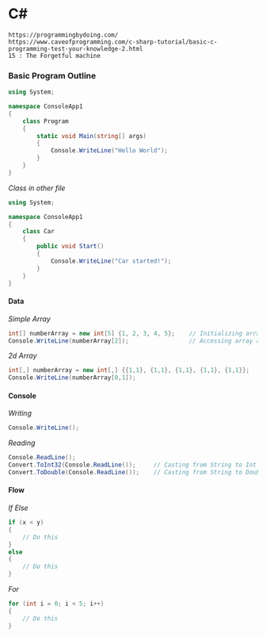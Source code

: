 # C#

```
https://programmingbydoing.com/
https://www.caveofprogramming.com/c-sharp-tutorial/basic-c-programming-test-your-knowledge-2.html
15 : The Forgetful machine
```

### Basic Program Outline

```c#
using System;

namespace ConsoleApp1
{
    class Program
    {
        static void Main(string[] args)
        {
            Console.WriteLine("Hello World");
        }
    }
}
```

*Class in other file*
```c#
using System;

namespace ConsoleApp1
{
    class Car
    {
        public void Start()
        {
            Console.WriteLine("Car started!");
        }
    }
}
```


#### Data

*Simple Array*
```c#
int[] numberArray = new int[5] {1, 2, 3, 4, 5};    // Initializing array
Console.WriteLine(numberArray[2]);                 // Accessing array at given index
```

*2d Array*
```c#
int[,] numberArray = new int[,] {{1,1}, {1,1}, {1,1}, {1,1}, {1,1}};    // Initializing array
Console.WriteLine(numberArray[0,1]);                                    // Accessing array at given index
```




#### Console

*Writing*
```c#
Console.WriteLine();
```

*Reading*
```c#
Console.ReadLine();
Convert.ToInt32(Console.ReadLine());     // Casting from String to Int
Convert.ToDouble(Console.ReadLine());    // Casting from String to Double
```


#### Flow

*If Else*
```c#
if (x < y)
{
    // Do this
}
else
{
    // Do this
}
```

*For*
```c#
for (int i = 0; i < 5; i++)
{
    // Do this
}
```
